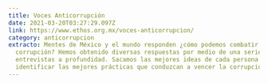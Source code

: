 ```yaml
---
title: Voces Anticorrupción
date: 2021-03-20T03:27:29.097Z
link: https://www.ethos.org.mx/voces-anticorrupcion/
category: anticorrupcion
extracto: Mentes de México y el mundo responden ¿cómo podemos combatir la
  corrupción? Hemos obtenido diversas respuestas por medio de una serie de
  entrevistas a profundidad. Sacamos las mejores ideas de cada persona para
  identificar las mejores prácticas que conduzcan a vencer la corrupción.
---
```

